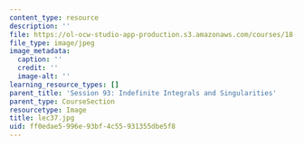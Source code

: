```yaml
---
content_type: resource
description: ''
file: https://ol-ocw-studio-app-production.s3.amazonaws.com/courses/18-01sc-single-variable-calculus-fall-2010/ff0edae5996e93bf4c55931355dbe5f8_lec37.jpg
file_type: image/jpeg
image_metadata:
  caption: ''
  credit: ''
  image-alt: ''
learning_resource_types: []
parent_title: 'Session 93: Indefinite Integrals and Singularities'
parent_type: CourseSection
resourcetype: Image
title: lec37.jpg
uid: ff0edae5-996e-93bf-4c55-931355dbe5f8
---
```

